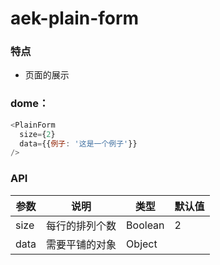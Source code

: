 # aek-plain-form

### 特点

* 页面的展示

### dome：

```javascript
<PlainForm
  size={2}
  data={{例子: '这是一个例子'}}
/>
```

### API

| 参数 | 说明           | 类型    | 默认值 |
| ---- | -------------- | ------- | ------ |
| size | 每行的排列个数 | Boolean | 2      |
| data | 需要平铺的对象 | Object  |        |
